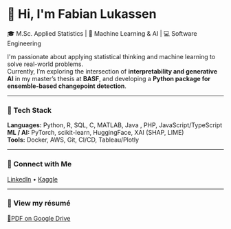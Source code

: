 # 👋 Hi, I'm Fabian Lukassen  
🎓 M.Sc. Applied Statistics | 🧠 Machine Learning & AI | 💻 Software Engineering

I'm passionate about applying statistical thinking and machine learning to solve real-world problems.  
Currently, I’m exploring the intersection of **interpretability and generative AI** in my master’s thesis at **BASF**, and developing a **Python package for ensemble-based changepoint detection**.

---

### 🧩 Tech Stack
**Languages:** Python, R, SQL, C, MATLAB, Java , PHP, JavaScript/TypeScript  
**ML / AI:** PyTorch, scikit-learn, HuggingFace, XAI (SHAP, LIME)  
**Tools:** Docker, AWS, Git, CI/CD, Tableau/Plotly  

---

### 🔗 Connect with Me
[LinkedIn](https://linkedin.com/in/fabian-lukassen) • [Kaggle](https://kaggle.com/yourusername) 

---

### 📄 View my résumé
[📎PDF on Google Drive](https://drive.google.com/file/d/1PrarG9tCBoKO7MG-ZK50i3RwYkYKwq-r/view?usp=sharing)

